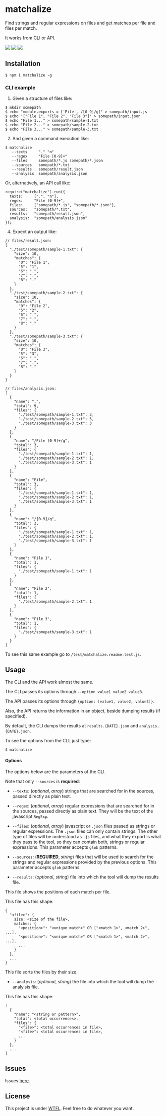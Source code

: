 # matchalize

Find strings and regular expressions on files and get matches per file and files per match.

It works from CLI or API.

![](https://img.shields.io/badge/matchalize-v1.0.0-green.svg) ![](https://img.shields.io/badge/tests-passing-green.svg) ![](https://img.shields.io/badge/coverage-80%25--100%25-green.svg)

## Installation

`$ npm i matchalize -g`

### CLI example

1. Given a structure of files like:

```
$ mkdir somepath
$ echo "module.exports = ['File', /[0-9]/g]" > somepath/input.js
$ echo '["File 1", "File 2", "File 3"]' > somepath/input.json
$ echo "File 1..." > somepath/sample-1.txt
$ echo "File 2..." > somepath/sample-2.txt
$ echo "File 3..." > somepath/sample-3.txt
```

2. And given a command execution like:

```
$ matchalize
   --texts     "." "n"
   --regex     "File [0-9]+"
   --files     somepath/*.js somepath/*.json
   --sources   somepath/*.txt
   --results   somepath/result.json
   --analysis  somepath/analysis.json
```

Or, alternatively, an API call like:

```
require("matchalize").run({
  texts:     [".", "n"],
  regex:     "File [0-9]+",
  files:     ["somepath/*.js", "somepath/*.json"],
  sources:   "somepath/*.txt",
  results:   "somepath/result.json",
  analysis:  "somepath/analysis.json"
});
```

4. Expect an output like:

```
// files/result.json:
{
  "./test/somepath/sample-1.txt": {
    "size": 10,
    "matches": {
      "0": "File 1",
      "5": "1",
      "6": ".",
      "7": ".",
      "8": "."
    }
  },
  "./test/somepath/sample-2.txt": {
    "size": 10,
    "matches": {
      "0": "File 2",
      "5": "2",
      "6": ".",
      "7": ".",
      "8": "."
    }
  },
  "./test/somepath/sample-3.txt": {
    "size": 10,
    "matches": {
      "0": "File 3",
      "5": "3",
      "6": ".",
      "7": ".",
      "8": "."
    }
  }
}
```

```
// files/analysis.json:
[
  {
    "name": ".",
    "total": 9,
    "files": {
      "./test/somepath/sample-1.txt": 3,
      "./test/somepath/sample-2.txt": 3,
      "./test/somepath/sample-3.txt": 3
    }
  },
  {
    "name": "/File [0-9]+/g",
    "total": 3,
    "files": {
      "./test/somepath/sample-1.txt": 1,
      "./test/somepath/sample-2.txt": 1,
      "./test/somepath/sample-3.txt": 1
    }
  },
  {
    "name": "File",
    "total": 3,
    "files": {
      "./test/somepath/sample-1.txt": 1,
      "./test/somepath/sample-2.txt": 1,
      "./test/somepath/sample-3.txt": 1
    }
  },
  {
    "name": "/[0-9]/g",
    "total": 3,
    "files": {
      "./test/somepath/sample-1.txt": 1,
      "./test/somepath/sample-2.txt": 1,
      "./test/somepath/sample-3.txt": 1
    }
  },
  {
    "name": "File 1",
    "total": 1,
    "files": {
      "./test/somepath/sample-1.txt": 1
    }
  },
  {
    "name": "File 2",
    "total": 1,
    "files": {
      "./test/somepath/sample-2.txt": 1
    }
  },
  {
    "name": "File 3",
    "total": 1,
    "files": {
      "./test/somepath/sample-3.txt": 1
    }
  }
]
```

To see this same example go to `/test/matchalize.readme.test.js`.

## Usage

The CLI and the API work almost the same.

The CLI passes its options through `--option value1 value2 value3`.

The API passes its options through `{option: [value1, value2, value3]}`.

Also, the API returns the information in an object, beside dumping results (if specified).

By default, the CLI dumps the results at `results.{DATE}.json` and `analysis.{DATE}.json`.

To see the options from the CLI, just type:

`$ matchalize`

#### Options

The options below are the parameters of the CLI.

Note that only `--sources` is **required**:

- `--texts`: (*optional*, *array*) strings that are searched for in the sources, passed directly as plain text.

- `--regex`: (*optional*, *array*) regular expressions that are searched for in the sources, passed directly as plain text. They will be the text of the javascript `RegExp`.

- `--files`: (*optional*, *array*) javascript or `.json` files passed as strings or regular expressions. The `.json` files can only contain strings. The other type of files will be understood as `.js` files, and what they export is what they pass to the tool, so they can contain both, strings or regular expressions. This parameter accepts `glob` patterns.

- `--sources`: (**REQUIRED**, *string*) files that will be used to search for the strings and regular expressions provided by the previous options. This parameter accepts `glob` patterns.

- `--results`: (*optional*, *string*) file into which the tool will dump the results file. 

This file shows the positions of each match per file.

This file has this shape:

```
{
  "<file>": {
    size: <size of the file>,
    matches: {
      "<position>": "<unique match>" OR ["<match 1>", <match 2>", ...],
      "<position>": "<unique match>" OR ["<match 1>", <match 2>", ...],
      ...
    }
  },
  ...
}
```

This file sorts the files by their size.

- `--analysis`: (*optional*, *string*) the file into which the tool will dump the analyisis file.  

This file has this shape:

```
[
  {
    "name": "<string or pattern>",
    "total": <total occurrences>,
    "files": {
      "<file>": <total occurrences in file>,
      "<file>": <total occurrences in file>,
      ...
    }
  },
  ...
]
```

## Issues

Issues [here](https://github.com/allnulled/matchalize/issues/new).

## License

This project is under [WTFL](https://es.wikipedia.org/wiki/WTFPL). Feel free to do whatever you want.